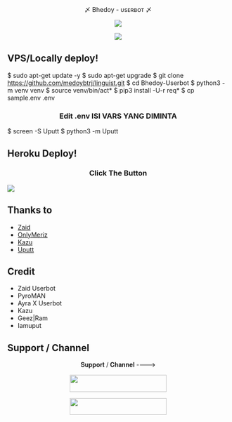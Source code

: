 <p align="center"> 〆 Bhedoy - ᴜsᴇʀʙᴏᴛ 〆 </p>

<p align="center">
  <img src="https://telegra.ph//file/cd9e19d64d6aa7cd695a9.jpg">

<p align="center">
    <a href="https://www.python.org/" alt="made-with-python"> <img src="https://img.shields.io/badge/Made%20with-Python-black.svg?style=flat-square&logo=python&logoColor=blue&color=red" /></a>


## VPS/Locally deploy!
 $ sudo apt-get update -y
 $ sudo apt-get upgrade
 $ git clone https://github.com/medoybtrj/linguist.git
 $ cd Bhedoy-Userbot
 $ python3 -m venv venv
 $ source venv/bin/act*
 $ pip3 install -U-r req*
 $ cp sample.env .env
<h3 align="center">
   Edit <b>.env</b> ISI VARS YANG DIMINTA
</h3>

 $ screen -S Uputt
 $ python3 -m Uputt
## Heroku Deploy!
<h3 align="center">Click The Button</h3>
<a href="https://heroku.com/deploy?template=https://github.com/Marszyygreat/Medoy-Userbot-"><img src="https://www.herokucdn.com/deploy/button.svg"></a>
</div>



## Thanks to 
- [Zaid](https://github.com/ITZ-ZAID)
- [OnlyMeriz](https://github.com/Onlymeriz)
- [Kazu](https://github.com/ionmusic)
- [Uputt](https://github.com/iamuput)
## Credit 
- Zaid Userbot
- PyroMAN
- Ayra X Userbot
- Kazu
- Geez|Ram
- Iamuput
## Support / Channel

<p align="center">𝐒𝐮𝐩𝐩𝐨𝐫𝐭 / 𝐂𝐡𝐚𝐧𝐧𝐞𝐥 ----> </p>

<p align="center"><a href="https://t.me/KegabutanDoy"><img src="https://img.shields.io/badge/ᴛᴇʟᴇɢʀᴀᴍ-Channel-black?&style=for-the-badge&logo=telegram" width="220" height="38.45"></a></p>
<p align="center"><a href="https://t.me/mutualanonlyone"><img src="https://img.shields.io/badge/ᴛᴇʟᴇɢʀᴀᴍ-𝐒𝐮𝐩𝐩𝐨𝐫𝐭-black?&style=for-the-badge&logo=telegram" width="220" height="38.45"></a></p
